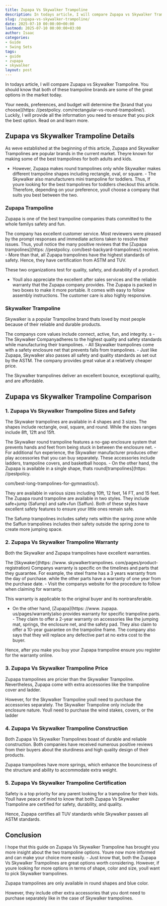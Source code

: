 ```yaml
---
title: Zupapa Vs Skywalker Trampoline
description: In todays article, I will compare Zupapa vs Skywalker Trampoline. You should know that both of these trampoline brands are some of the great options in the...
slug: /zupapa-vs-skywalker-trampoline/
date: 2025-07-10 00:00:00+00:00
lastmod: 2025-07-10 00:00:00+03:00
author: Isaac
categories:
- Guide
- Swing Sets
tags:
- guide
- zupapa
- skywalker
layout: post
---
```


In todays article, I will compare Zupapa vs Skywalker Trampoline. You should know that both of these trampoline brands are some of the great options in the market today.

Your needs, preferences, and budget will determine the [brand that you choose](https: //pestpolicy. com/rectangular-vs-round-trampoline/). Luckily, I will provide all the information you need to ensure that you pick the best option. Read on and learn more.

##  Zupapa vs Skywalker Trampoline  Details

As weve established at the beginning of this article, Zupapa and Skywalker Trampolines are popular brands in the current market. Theyre known for making some of the best trampolines for both adults and kids.

- However, Zupapa makes round trampolines only while Skywalker makes different trampoline shapes including rectangle, oval, or square. - The Skywalker also manufacturers mini trampoline for toddlers. Thus, If youre looking for the best trampolines for toddlers checkout this article. Therefore, depending on your preference, youll choose a company that suits you best between the two.

###  Zupapa Trampoline

Zupapa is one of the best trampoline companies thats committed to the whole familys safety and fun.

The company has excellent customer service. Most reviewers were pleased by the prompt responses and immediate actions taken to resolve their issues. Thus, youll notice the many positive reviews that the [Zupapa trampolines](https: //pestpolicy. com/best-backyard-trampolines/) receive. - More than that, all Zupapa trampolines have the highest standards of safety. Hence, they have certification from ASTM and TUV.

These two organizations test for quality, safety, and durability of a product.

- Youll also appreciate the excellent after sales services and the reliable warranty that the Zupapa company provides. The Zupapa is packed in two boxes to make it more portable. It comes with easy to follow assembly instructions. The customer care is also highly responsive.

###  Skywalker Trampoline

Skywalker is a popular Trampoline brand thats loved by most people because of their reliable and durable products.

The companys core values include connect, active, fun, and integrity. s - The Skywalker Companyadheres to the highest quality and safety standards while manufacturing their trampolines. - All Skywalker trampolines come with a safety enclosure net that prevents falls from trampolines. - Just like Zupapa, Skywalker also passes all safety and quality standards as set out by the ASTM. The company provides great value at a relatively cheaper price.

The Skywalker trampolines deliver an excellent bounce, exceptional quality, and are affordable.

##  Zupapa vs Skywalker Trampoline  Comparison

###  1. Zupapa Vs Skywalker Trampoline Sizes and Safety

The Skywaker trampolines are available in 4 shapes and 3 sizes. The shapes include rectangle, oval, square, and round. While the sizes ranges include 8ft, 12ft and 15ft.

The Skywalker round trampoline features a no-gap enclosure system that prevents hands and feet from being stuck in between the enclosure net. - For additional fun experience, the Skywalker manufacturer produces other play accessories that you can buy separately. These accessories include ladders, trampoline covers, and basketball hoops. - On the other hand, the Zupapa is available in a single shape, thats round[trampolines](https: //pestpolicy.

com/best-long-trampolines-for-gymnastics/).

They are available in various sizes including 10ft, 12 feet, 14 FT, and 15 feet. The Zupapa round trampoline are available in two styles. They include safe+jump (Safump) and safe+fun (Saffun). Both of these styles have excellent safety features to ensure your little ones remain safe.

The Safump trampolines includes safety nets within the spring zone while the Saffun trampolines includes their safety outside the spring zone to create more jumping space.

###  2. Zupapa Vs Skywalker Trampoline Warranty

Both the Skywalker and Zupapa trampolines have excellent warranties.

The [Skywaker](https: //www. skywalkertrampolines. com/pages/product-registration) Companys warranty is specific on the timelines and parts that they guarantee. For example, the steel frame has a 3 years warranty from the day of purchase. while the other parts have a warranty of one year from the purchase date. - Visit the companys website for the procedure to follow when claiming for warranty.

This warranty is applicable to the original buyer and its nontransferable.

- On the other hand, [Zupapa](https: //www. zupapa. us/pages/warranty)also provides warranty for specific trampoline parts. - They claim to offer a 2-year warranty on accessories like the jumping mat, springs, the enclosure net, and the safety pad. They also claim to offer a 10-year guarantee on the trampoline frame. The company also says that they will replace any defective part at no extra cost to the buyer.

Hence, after you make you buy your Zupapa trampoline ensure you register for the warranty online.

###  3. Zupapa Vs Skywalker Trampoline Price

Zupapa trampolines are pricier than the Skywalker Trampoline. Nevertheless, Zupapa come with extra accessories like the trampoline cover and ladder.

However, for the Skywalker Trampoline youll need to purchase the accessories separately. The Skywalker Trampoline only include the enclosure nature. Youll need to purchase the wind stakes, covers, or the ladder

###  4. Zupapa Vs Skywalker Trampoline Construction

Both Zupapa Vs Skywalker Trampolines boast of durable and reliable construction. Both companies have received numerous positive reviews from their buyers about the sturdiness and high quality design of their products.

Zupapa trampolines have more springs, which enhance the bounciness of the structure and ability to accommodate extra weight.

###  5. Zupapa Vs Skywalker Trampoline Certification

Safety is a top priority for any parent looking for a trampoline for their kids. Youll have peace of mind to know that both Zupapa Vs Skywalker Trampoline are certified for safety, durability, and quality.

Hence, Zupapa certifies all TUV standards while Skywalker passes all ASTM standards.

##  Conclusion

I hope that this guide on Zupapa Vs Skywalker Trampoline has brought you more insight about the two trampoline options. Youre now more informed and can make your choice more easily. - Just know that, both the Zupapa Vs Skywalker Trampolines are great options worth considering. However, if youre looking for more options in terms of shape, color and size, youll want to pick Skywalker trampolines.

Zupapa trampolines are only available in round shapes and blue color.

However, they include other extra accessories that you dont need to purchase separately like in the case of Skywalker trampolines.
